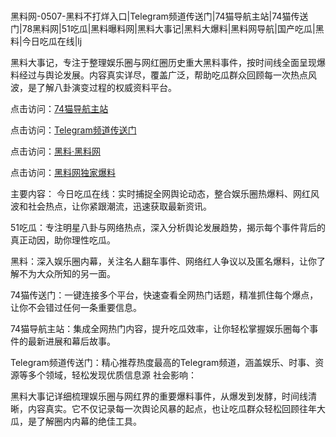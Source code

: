  #
黑料网-0507-黑料不打烊入口|Telegram频道传送门|74猫导航主站|74猫传送门|78黑料网|51吃瓜|黑料曝料网|黑料大事记|黑料大爆料|黑料网导航|国产吃瓜|黑料|今日吃瓜在线|lj

黑料大事记，专注于整理娱乐圈与网红圈历史重大黑料事件，按时间线全面呈现爆料经过与舆论发展。内容真实详尽，覆盖广泛，帮助吃瓜群众回顾每一次热点风波，是了解八卦演变过程的权威资料平台。


点击访问：<a href="https://74mao.com/">74猫导航主站</a>

点击访问：<a href="https://74mao.com/">Telegram频道传送门</a>

点击访问：<a href="https://haef.pages.dev/">黑料·黑料网</a>

点击访问：<a href="https://sdfsh.pages.dev/">黑料网独家爆料</a>

主要内容：
 今日吃瓜在线：实时捕捉全网舆论动态，整合娱乐圈热爆料、网红风波和社会热点，让你紧跟潮流，迅速获取最新资讯。

51吃瓜：专注明星八卦与网络热点，深入分析舆论发展趋势，揭示每个事件背后的真正动因，助你理性吃瓜。

黑料：深入娱乐圈内幕，关注名人翻车事件、网络红人争议以及匿名爆料，让你了解不为大众所知的另一面。

74猫传送门：一键连接多个平台，快速查看全网热门话题，精准抓住每个爆点，让你不会错过任何一条重要信息。

74猫导航主站：集成全网热门内容，提升吃瓜效率，让你轻松掌握娱乐圈每个事件的最新进展和幕后故事。

Telegram频道传送门：精心推荐热度最高的Telegram频道，涵盖娱乐、时事、资源等多个领域，轻松发现优质信息源
社会影响：

黑料大事记详细梳理娱乐圈与网红界的重要爆料事件，从爆发到发酵，时间线清晰，内容真实。它不仅记录每一次舆论风暴的起点，也让吃瓜群众轻松回顾往年大瓜，是了解圈内内幕的绝佳工具。

<span style="display:none;">[Canonical link](）</span>

